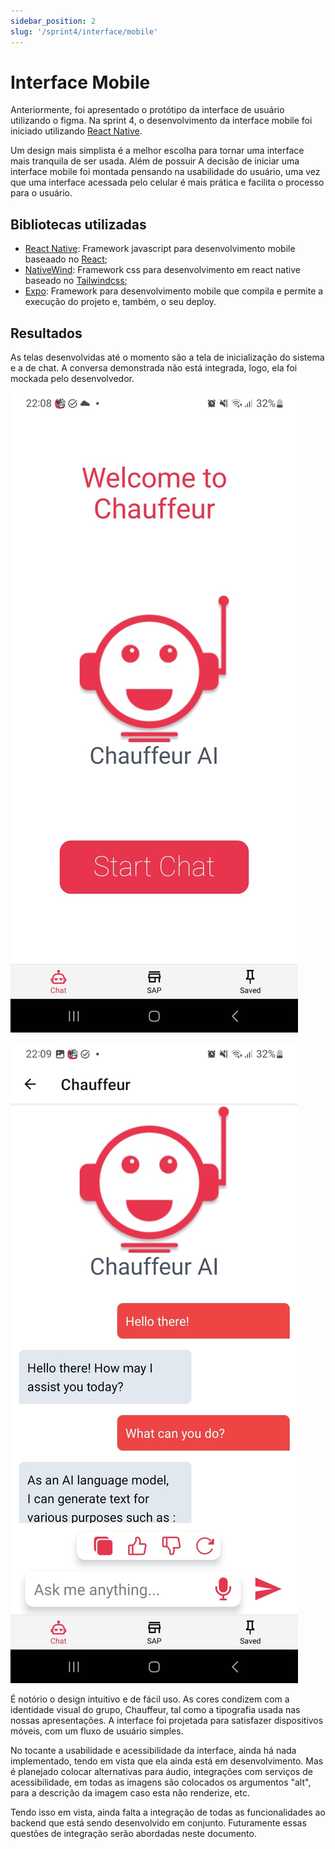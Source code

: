 ```yaml
---
sidebar_position: 2
slug: '/sprint4/interface/mobile'
---
```


# Interface Mobile

Anteriormente, foi apresentado o protótipo da interface de usuário utilizando o figma. Na sprint 4, o desenvolvimento da interface mobile foi iniciado utilizando [React Native](https://reactnative.dev).

Um design mais simplista é a melhor escolha para tornar uma interface mais tranquila de ser usada. Além de possuir 
A decisão de iniciar uma interface mobile foi montada pensando na usabilidade do usuário, uma vez que uma interface acessada pelo celular é mais prática e facilita o processo para o usuário.

## Bibliotecas utilizadas

- [React Native](https://reactnative.dev): Framework javascript para desenvolvimento mobile baseaado no [React](https://react.dev);
- [NativeWind](https://www.nativewind.dev): Framework css para desenvolvimento em react native baseado no [Tailwindcss](https://tailwindcss.com);
- [Expo](https://expo.dev): Framework para desenvolvimento mobile que compila e permite a execução do projeto e, também, o seu deploy.

## Resultados

As telas desenvolvidas até o momento são a tela de inicialização do sistema e a de chat. A conversa demonstrada não está integrada, logo, ela foi mockada pelo desenvolvedor.

<div style={{"margin": "0 auto", "max-width": "400px", "display": "flex", "justify-content": "space-around"}}>

<div style={{"padding-right": "30px"}}>

![Home](../../../static/img/interface/mobile/home.jpg)

</div>

![Página do chat](../../../static/img/interface/mobile/chat.jpg)

</div>

É notório o design intuitivo e de fácil uso. As cores condizem com a identidade visual do grupo, Chauffeur, tal como a tipografia usada nas nossas apresentações. 
A interface foi projetada para satisfazer dispositivos móveis, com um fluxo de usuário simples.

No tocante a usabilidade e acessibilidade da interface, ainda há nada implementado, tendo em vista que ela ainda está em desenvolvimento. Mas é planejado colocar alternativas para áudio, integrações com serviços de acessibilidade, em todas as imagens são colocados os argumentos "alt", para a descrição da imagem caso esta não renderize, etc.

Tendo isso em vista, ainda falta a integração de todas as funcionalidades ao backend que está sendo desenvolvido em conjunto. Futuramente essas questões de integração serão abordadas neste documento.